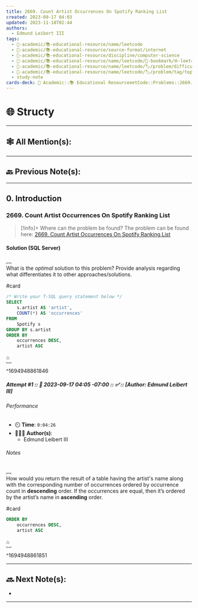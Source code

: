 ```yaml
---
title: 2669. Count Artist Occurrences On Spotify Ranking List
created: 2023-09-17 04:03
updated: 2023-11-18T02:44
authors:
  - Edmund Leibert III
tags:
  - 🔴-academic/📚-educational-resource/name/leetcode
  - 🔴-academic/📚-educational-resource/source-format/internet
  - 🔴-academic/📚-educational-resource/discipline/computer-science
  - 🔴-academic/📚-educational-resource/name/leetcode/🔖-bookmark/🌐-leetcode/problems/2669-count-artist-occurrences-on-spotify-ranking-list
  - 🔴-academic/📚-educational-resource/name/leetcode/🏷️/problem/difficulty/easy
  - 🔴-academic/📚-educational-resource/name/leetcode/🏷️/problem/tag/topic/database
  - study-note
cards-deck: 🔴 Academic::📚 Educational ResourceeetCode::Problems::2669. Count Artist Occurrences On Spotify Ranking List
---
```


# 🌐 Structy

---

## 🕸️ All Mention(s): 

---

## 🔙 Previous Note(s):

---

## 0. Introduction

### 2669. Count Artist Occurrences On Spotify Ranking List

> [!info]+ Where can the problem be found?
> The problem can be found here: [2669. Count Artist Occurrences On Spotify Ranking List](https://leetcode.com/problems/count-artist-occurrences-on-spotify-ranking-list/description/)

#### Solution (SQL Server)

﹇<br>
What is the _optimal_ solution to this problem? Provide analysis regarding what differentiates it to other approaches/solutions.

#card 

```sql
/* Write your T-SQL query statement below */
SELECT
    s.artist AS 'artist',
    COUNT(*) AS 'occurrences'
FROM 
    Spotify s
GROUP BY s.artist
ORDER BY 
    occurrences DESC,
    artist ASC
```

⌂
<br>﹈<br>^1694948861846


##### Attempt #1 :: 📆 2023-09-17 04:05 -07:00 :: ✅ :: \[Author: Edmund Leibert III\]

###### Performance

- ⏲️ **Time**: `0:04:26`
- 🧔🏽‍♂️ **Author(s)**:
	- Edmund Leibert III

###### Notes

﹇<br>
How would you return the result of a table having the artist's name along with the corresponding number of occurrences ordered by occurrence count in **descending** order. If the occurrences are equal, then it’s ordered by the artist’s name in **ascending** order.

#card 

```sql
ORDER BY 
    occurrences DESC,
    artist ASC
```

⌂
<br>﹈<br>^1694948861851




---

## 🔜 Next Note(s):
- 

---



